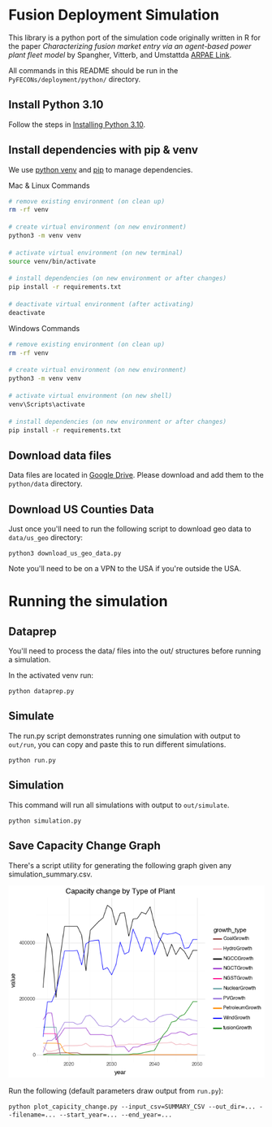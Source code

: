 # Fusion Deployment Simulation

This library is a python port of the simulation code originally written in R for the paper
_Characterizing fusion market entry via an agent-based power plant fleet model_ by Spangher, Vitterb, and Umstattda 
[ARPAE Link](https://arpa-e.energy.gov/technologies/publications/characterizing-fusion-market-entry-agent-based-power-plant-fleet-model).

All commands in this README should be run in the `PyFECONs/deployment/python/` directory.

## Install Python 3.10

Follow the steps in [Installing Python 3.10](../../README.md#installing-python-310). 

## Install dependencies with pip & venv

We use [python venv]() and [pip]() to manage dependencies.

Mac & Linux Commands
```bash
# remove existing environment (on clean up)
rm -rf venv

# create virtual environment (on new environment)
python3 -m venv venv

# activate virtual environment (on new terminal)
source venv/bin/activate

# install dependencies (on new environment or after changes)
pip install -r requirements.txt

# deactivate virtual environment (after activating)
deactivate
```

Windows Commands
```bash
# remove existing environment (on clean up)
rm -rf venv

# create virtual environment (on new environment)
python3 -m venv venv

# activate virtual environment (on new shell)
venv\Scripts\activate

# install dependencies (on new environment or after changes)
pip install -r requirements.txt
```

## Download data files

Data files are located in [Google Drive](https://drive.google.com/drive/folders/1O7q-9J_2qYRtgbwDxbOpgZETMU3DMRrh?usp=drive_link).
Please download and add them to the `python/data` directory.

## Download US Counties Data

Just once you'll need to run the following script to download geo data to `data/us_geo` directory:

```
python3 download_us_geo_data.py
```

Note you'll need to be on a VPN to the USA if you're outside the USA.

# Running the simulation

## Dataprep

You'll need to process the data/ files into the out/ structures before running a simulation.

In the activated venv run:
```
python dataprep.py
```

## Simulate

The run.py script demonstrates running one simulation with output to `out/run`, 
you can copy and paste this to run different simulations.

```
python run.py
```

## Simulation

This command will run all simulations with output to `out/simulate`.

```
python simulation.py
```

## Save Capacity Change Graph

There's a script utility for generating the following graph given any simulation_summary.csv.

![Capacity Change Graph](sample_capacity_graph.png)

Run the following (default parameters draw output from `run.py`):
```
python plot_capicity_change.py --input_csv=SUMMARY_CSV --out_dir=... --filename=... --start_year=... --end_year=...
```